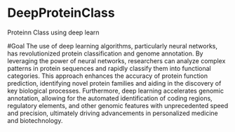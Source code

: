 # DeepProteinClass
 Proteinn Class using deep learn

#Goal
The use of deep learning algorithms, particularly neural networks, has revolutionized protein classification and genome annotation. By leveraging the power of neural networks, researchers can analyze complex patterns in protein sequences and rapidly classify them into functional categories. This approach enhances the accuracy of protein function prediction, identifying novel protein families and aiding in the discovery of key biological processes. Furthermore, deep learning accelerates genomic annotation, allowing for the automated identification of coding regions, regulatory elements, and other genomic features with unprecedented speed and precision, ultimately driving advancements in personalized medicine and biotechnology.